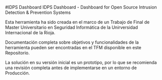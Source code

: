 #IDPS Dashboard
IDPS Dashboard - Dashboard for  Open Source Intrusion Detection &amp; Prevention Systems

Esta herramienta ha sido creada en el marco de un Trabajo de Final de Master Universitario en 
Seguridad Informática de la Unirversidad Internacional de la Rioja.

Documentación completa sobre objetivos y funcionalidades de la herramienta pueden ser encontradas
en el TFM disponible en este Repositorio.

La solución en su versión inicial es un prototipo, por lo que se recomienda una revisión completa
antes de implementarse en un entorno de Producción.

